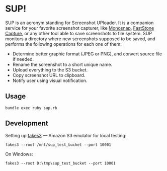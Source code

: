 # SUP!

SUP is an acronym standing for Screenshot UPloader. It is a companion service for your favorite screenshot capturer, like [Monosnap](http://monosnap.com), [FastStone Capture](http://www.faststone.org/FSCaptureDetail.htm), or any other tool able to save screenshots to file system. SUP monitors a directory where new screenshots supposed to be saved, and performs the following operations for each one of them:

- Determine better graphic format (JPEG or PNG), and convert source file if needed.
- Rename the screenshot to a short unique name.
- Upload everything to the S3 bucket.
- Copy screenshot URL to clipboard.
- Notify user using visual notification.

## Usage

	bundle exec ruby sup.rb

## Development

Setting up [fakes3](https://github.com/jubos/fake-s3) — Amazon S3 emulator for local testing:

	fakes3 --root /mnt/sup_test_bucket --port 10001

On Windows:

	fakes3 --root D:\tmp\sup_test_bucket --port 10001
